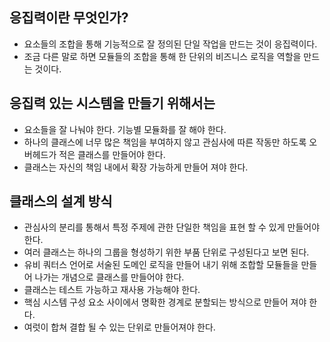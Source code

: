 ## 응집력이란 무엇인가?
- 요소들의 조합을 통해 기능적으로 잘 정의된 단일 작업을 만드는 것이 응집력이다.
- 조금 다른 말로 하면 모듈들의 조합을 통해 한 단위의 비즈니스 로직을 역할을 만드는 것이다.

## 응집력 있는 시스템을 만들기 위해서는 
- 요소들을 잘 나눠야 한다. 기능별 모듈화를 잘 해야 한다.
- 하나의 클래스에 너무 많은 책임을 부여하지 않고 관심사에 따른 작동만 하도록 오버헤드가 적은 클래스를 만들어야 한다.
- 클래스는 자신의 책임 내에서 확장 가능하게 만들어 져야 한다.

## 클래스의 설계 방식
- 관심사의 분리를 통해서 특정 주제에 관한 단일한 책임을 표현 할 수 있게 만들어야 한다.
- 여러 클래스는 하나의 그룹을 형성하기 위한 부품 단위로 구성된다고 보면 된다.
- 유비 쿼터스 언어로 서술된 도메인 로직을 만들어 내기 위해 조합할 모듈들을 만들어 나가는 개념으로 클래스를 만들어야 한다.
- 클래스는 테스트 가능하고 재사용 가능해야 한다.
- 핵심 시스템 구성 요소 사이에서 명확한 경계로 분할되는 방식으로 만들어 져야 한다.
- 여럿이 합쳐 결합 될 수 있는 단위로 만들어져야 한다.


